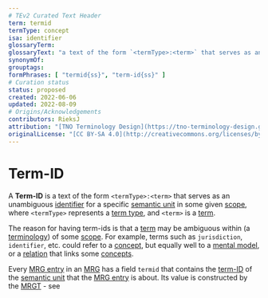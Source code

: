 ```yaml
---
# TEv2 Curated Text Header
term: termid
termType: concept
isa: identifier
glossaryTerm:
glossaryText: "a text of the form `<termType>:<term>` that serves as an unambiguous [identifier](@) for a specific [semantic unit](@) in some given [scope](@)."
synonymOf:
grouptags:
formPhrases: [ "termid{ss}", "term-id{ss}" ]
# Curation status
status: proposed
created: 2022-06-06
updated: 2022-08-09
# Origins/Acknowledgements
contributors: RieksJ
attribution: "[TNO Terminology Design](https://tno-terminology-design.github.io/tev2-specifications/docs)"
originalLicense: "[CC BY-SA 4.0](http://creativecommons.org/licenses/by-sa/4.0/?ref=chooser-v1)"
---
```


# Term-ID

A **Term-ID** is a text of the form `<termType>:<term>` that serves as an unambiguous [identifier](@) for a specific [semantic unit](@) in some given [scope](@), where `<termType>` represents a [term type](@), and `<term>` is a [term](@).

The reason for having term-ids is that a [term](@) may be ambiguous within (a [terminology](@)) of some [scope](@). For example, terms such as `jurisdiction`, `identifier`, etc. could refer to a [concept](@), but equally well to a [mental model](@), or a [relation](@) that links some [concepts](@).

Every [MRG entry](@) in an [MRG](@) has a field `termid` that contains the [term-ID](@) of the [semantic unit](@) that the [MRG entry](@) is about. Its value is constructed by the [MRGT](@) - see